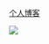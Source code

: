 [个人博客](https://wengzhisong-hz.github.io/)

<img src="https://visitor-badge.glitch.me/badge?page_id=wengzhisong-hz.wengzhisong-hz" />
